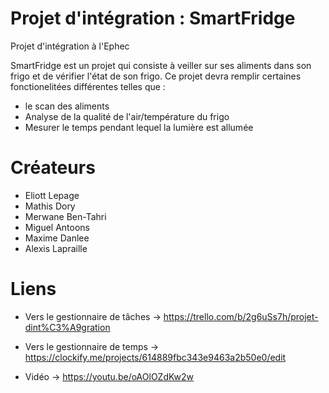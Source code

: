 # Projet d'intégration : SmartFridge
Projet d'intégration à l'Ephec

SmartFridge est un projet qui consiste à veiller sur ses aliments dans son frigo et de vérifier l'état de son frigo. Ce projet devra remplir certaines fonctionelitées différentes telles que : 

* le scan des aliments
* Analyse de la qualité de l'air/température du frigo
* Mesurer le temps pendant lequel la lumière est allumée

# Créateurs 

* Eliott Lepage
* Mathis Dory
* Merwane Ben-Tahri
* Miguel Antoons
* Maxime Danlee
* Alexis Lapraille


# Liens

* Vers le gestionnaire de tâches
-> https://trello.com/b/2g6uSs7h/projet-dint%C3%A9gration

* Vers le gestionnaire de temps
-> https://clockify.me/projects/614889fbc343e9463a2b50e0/edit

* Vidéo
-> https://youtu.be/oAOlOZdKw2w





